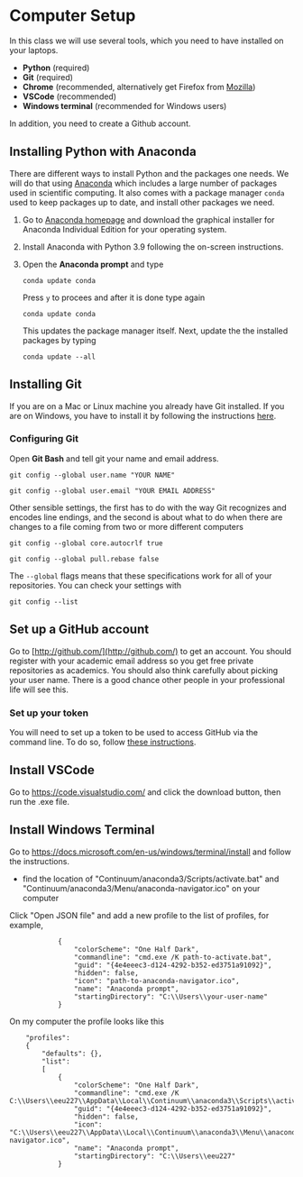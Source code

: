 # Computer Setup
In this class we will use several tools, which you need to have installed on your laptops.

 * __Python__ (required)
 * __Git__ (required)
 * __Chrome__ (recommended, alternatively get Firefox from [Mozilla](https://www.mozilla.org/en-US/))
 * __VSCode__ (recommended)
 * __Windows terminal__ (recommended for Windows users)
 
In addition, you need to create a Github account.

<!-- #region -->
## Installing Python with Anaconda
There are different ways to install Python and the packages one needs. We will do that using [Anaconda](https://www.anaconda.com) which includes a large number of packages used in scientific computing.
It also comes with a package manager `conda` used to keep packages up to date, and install other packages we need.


1. Go to [Anaconda homepage](https://www.anaconda.com/distribution/) and download the graphical installer for Anaconda Individual Edition for your operating system.
2. Install Anaconda with Python 3.9 following the on-screen instructions.

3. Open the **Anaconda prompt** and type

    `conda update conda`

    Press `y` to procees and after it is done type again

    `conda update conda`
    
    This updates the package manager itself. Next, update the the installed packages by typing

    `conda update --all`
    
    
<!-- #endregion -->

## Installing Git

If you are on a Mac or Linux machine you already have Git installed. If you are on Windows, you have to install it by following the instructions [here](https://gitforwindows.org).

### Configuring Git
Open **Git Bash** and tell git your name and email address. 

`git config --global user.name "YOUR NAME"`

`git config --global user.email "YOUR EMAIL ADDRESS"`
    
Other sensible settings, the first has to do with the way Git recognizes and encodes line endings, and the second is about what to do when there are changes to a file coming from two or more different computers

`git config --global core.autocrlf true`

`git config --global pull.rebase false`
    
The `--global` flags means that these specifications work for all of your repositories. You can check your settings with

`git config --list`


## Set up a GitHub account
Go to [http://github.com/](http://github.com/) to get an account. You should register with your academic email address so you get free private repositories as academics. You should also think carefully about picking your user name. There is a good chance other people in your professional life will see this.

### Set up your token
You will need to set up a token to be used to access GitHub via the command line. To do so, follow [these instructions](https://docs.github.com/en/github/authenticating-to-github/keeping-your-account-and-data-secure/creating-a-personal-access-token).


## Install VSCode
Go to https://code.visualstudio.com/ and click the download button, then run the .exe file.


## Install Windows Terminal
Go to https://docs.microsoft.com/en-us/windows/terminal/install and follow the instructions.
* find the location of "Continuum/anaconda3/Scripts/activate.bat" and "Continuum/anaconda3/Menu/anaconda-navigator.ico" on your computer

Click "Open JSON file" and add a new profile to the list of profiles, for example, 
```
            {
                "colorScheme": "One Half Dark",
                "commandline": "cmd.exe /K path-to-activate.bat",
                "guid": "{4e4eeec3-d124-4292-b352-ed3751a91092}",
                "hidden": false,
                "icon": "path-to-anaconda-navigator.ico",
                "name": "Anaconda prompt",
                "startingDirectory": "C:\\Users\\your-user-name"
            }
```

On my computer the profile looks like this
```
    "profiles": 
    {
        "defaults": {},
        "list": 
        [
            {
                "colorScheme": "One Half Dark",
                "commandline": "cmd.exe /K C:\\Users\\eeu227\\AppData\\Local\\Continuum\\anaconda3\\Scripts\\activate.bat",
                "guid": "{4e4eeec3-d124-4292-b352-ed3751a91092}",
                "hidden": false,
                "icon": "C:\\Users\\eeu227\\AppData\\Local\\Continuum\\anaconda3\\Menu\\anaconda-navigator.ico",
                "name": "Anaconda prompt",
                "startingDirectory": "C:\\Users\\eeu227"
            }
```            